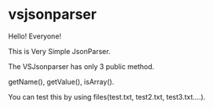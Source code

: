# vsjsonparser

Hello! 
Everyone!

This is Very Simple JsonParser.

The VSJsonparser has only 3 public method.

getName(), getValue(), isArray().

You can test this by using files(test.txt, test2.txt, test3.txt....).
